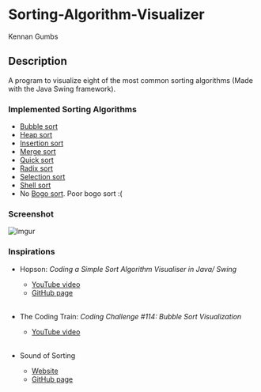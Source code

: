 # Sorting-Algorithm-Visualizer
Kennan Gumbs

## Description
A program to visualize eight of the most common sorting algorithms (Made with the Java Swing framework).

### Implemented Sorting Algorithms
* [Bubble sort](https://en.wikipedia.org/wiki/Bubble_sort)
* [Heap sort](https://en.wikipedia.org/wiki/Heapsort)
* [Insertion sort](https://en.wikipedia.org/wiki/Insertion_sort)
* [Merge sort](https://en.wikipedia.org/wiki/Merge_sort)
* [Quick sort](https://en.wikipedia.org/wiki/Quicksort)
* [Radix sort](https://en.wikipedia.org/wiki/Radix_sort)
* [Selection sort](https://en.wikipedia.org/wiki/Selection_sort)
* [Shell sort](https://en.wikipedia.org/wiki/Shellsort)
* No [Bogo sort](https://en.wikipedia.org/wiki/Bogosort). Poor bogo sort :(

### Screenshot
![Imgur](https://i.imgur.com/1O0eo6g.png)

### Inspirations
* Hopson: *Coding a Simple Sort Algorithm Visualiser in Java/ Swing*
    * [YouTube video](https://www.youtube.com/watch?v=6haL-aiE21w)
    * [GitHub page](https://github.com/Hopson97/Sort-Algorithm-Visualiser)
    <br>
    
* The Coding Train: *Coding Challenge #114: Bubble Sort Visualization*
    * [YouTube video](https://www.youtube.com/watch?v=67k3I2GxTH8)
    <br>
    
* Sound of Sorting
    * [Website](http://panthema.net/2013/sound-of-sorting/)
    * [GitHub page](https://github.com/bingmann/sound-of-sorting)
